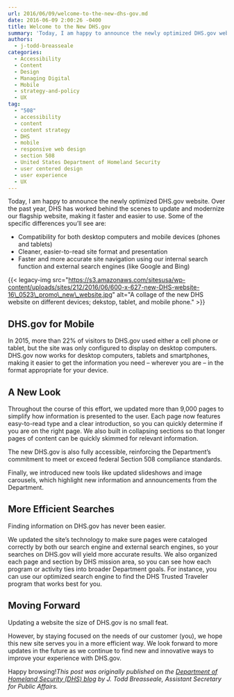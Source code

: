 ```yaml
---
url: 2016/06/09/welcome-to-the-new-dhs-gov.md
date: 2016-06-09 2:00:26 -0400
title: Welcome to the New DHS.gov
summary: 'Today, I am happy to announce the newly optimized DHS.gov website. Over the past year, DHS has worked behind the scenes to update and modernize our flagship website, making it faster and easier to use. Some of the specific differences you&rsquo;ll see are: Compatibility for both desktop computers and mobile devices (phones and tablets) Cleaner,'
authors:
  - j-todd-breasseale
categories:
  - Accessibility
  - Content
  - Design
  - Managing Digital
  - Mobile
  - strategy-and-policy
  - UX
tag:
  - "508"
  - accessibility
  - content
  - content strategy
  - DHS
  - mobile
  - responsive web design
  - section 508
  - United States Department of Homeland Security
  - user centered design
  - user experience
  - UX
---
```


Today, I am happy to announce the newly optimized DHS.gov website. Over the past year, DHS has worked behind the scenes to update and modernize our flagship website, making it faster and easier to use. Some of the specific differences you’ll see are:

  * Compatibility for both desktop computers and mobile devices (phones and tablets)
  * Cleaner, easier-to-read site format and presentation
  * Faster and more accurate site navigation using our internal search function and external search engines (like Google and Bing)

{{< legacy-img src="https://s3.amazonaws.com/sitesusa/wp-content/uploads/sites/212/2016/06/600-x-627-new-DHS-website-16\_0523\_promo\_new\_website.jpg" alt="A collage of the new DHS website on different devices; dekstop, tablet, and mobile phone." >}}

## DHS.gov for Mobile

In 2015, more than 22% of visitors to DHS.gov used either a cell phone or tablet, but the site was only configured to display on desktop computers. DHS.gov now works for desktop computers, tablets and smartphones, making it easier to get the information you need – wherever you are – in the format appropriate for your device.

## A New Look

Throughout the course of this effort, we updated more than 9,000 pages to simplify how information is presented to the user. Each page now features easy-to-read type and a clear introduction, so you can quickly determine if you are on the right page. We also built in collapsing sections so that longer pages of content can be quickly skimmed for relevant information.

The new DHS.gov is also fully accessible, reinforcing the Department’s commitment to meet or exceed federal Section 508 compliance standards.

Finally, we introduced new tools like updated slideshows and image carousels, which highlight new information and announcements from the Department.

## More Efficient Searches

Finding information on DHS.gov has never been easier.

We updated the site’s technology to make sure pages were cataloged correctly by both our search engine and external search engines, so your searches on DHS.gov will yield more accurate results. We also organized each page and section by DHS mission area, so you can see how each program or activity ties into broader Department goals. For instance, you can use our optimized search engine to find the DHS Trusted Traveler program that works best for you.

## Moving Forward

Updating a website the size of DHS.gov is no small feat.

However, by staying focused on the needs of our customer (you), we hope this new site serves you in a more efficient way. We look forward to more updates in the future as we continue to find new and innovative ways to improve your experience with DHS.gov.

Happy browsing!_This post was originally published on the [Department of Homeland Security (DHS) blog](https://www.dhs.gov/blog) by J. Todd Breasseale, Assistant Secretary for Public Affairs._